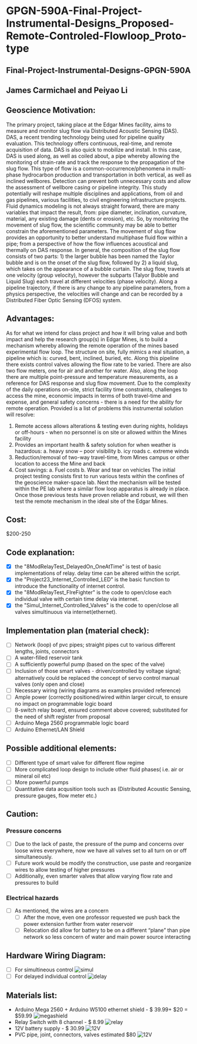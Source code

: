 # GPGN-590A-Final-Project-Instrumental-Designs_Proposed-Remote-Controled-Flowloop_Proto-type
## Final-Project-Instrumental-Designs-GPGN-590A
## James Carmichael and Peiyao Li

## Geoscience Motivation:
The primary project, taking place at the Edgar Mines facility, aims to measure and monitor slug flow via Distributed Acoustic Sensing (DAS). DAS, a recent trending technology being used for pipeline quality evaluation. This technology offers continuous, real-time, and remote acquisition of data.  DAS is also quick to mobilize and install. In this case, DAS is used along, as well as coiled about, a pipe whereby allowing the monitoring of strain-rate and track the response to the propagation of the slug flow. This type of flow is a common-occurrence/phenomena in multi-phase hydrocarbon production and transportation in both vertical, as well as inclined wellbores. Detection can prevent both unnecessary costs and allow the assessment of wellbore casing or pipeline integrity.  This study potentially will reshape multiple disciplines and applications, from oil and gas pipelines, various facilities, to civil engineering infrastructure projects. 
Fluid dynamics modeling is not always straight forward, there are many variables that impact the result, from: pipe diameter, inclination, curvature, material, any existing damage (dents or erosion), etc. So, by monitoring the movement of slug flow, the scientific community may be able to better constrain the aforementioned parameters.  The movement of slug flow provides an opportunity to better understand multiphase fluid flow within a pipe; from a perspective of how the flow influences acoustical and thermally on DAS response. In general, the composition of the slug flow consists of two parts: 1) the larger bubble has been named the Taylor bubble and is on the onset of the slug flow, followed by 2) a liquid slug, which takes on the appearance of a bubble curtain. The slug flow, travels at one velocity (group velocity), however the subparts (Talyor Bubble and Liquid Slug) each travel at different velocities (phase velocity). Along a pipeline trajectory, if there is any change to any pipeline parameters, from a physics perspective, the velocities will change and can be recorded by a Distributed Fiber Optic Sensing (DFOS) system.

## Advantages: 
As for what we intend for class project and how it will bring value and both impact and help the research group(s) in Edgar Mines, is to build a mechanism whereby allowing the remote operation of the mines based experimental flow loop. The structure on site, fully mimics a real situation, a pipeline which is: curved, bent, inclined, buried, etc. Along this pipeline there exists control valves allowing the flow rate to be varied. There are also two flow meters, one for air and another for water. Also, along the loop there are multiple point-pressure and temperature measurements, as a reference for DAS response and slug flow movement. Due to the complexity of the daily operations on-site, strict facility time constraints, challenges to access the mine, economic impacts in terms of both travel-time and expense, and general safety concerns - there is a need for the ability for remote operation. Provided is a list of problems this instrumental solution will resolve: 
1)	Remote access allows alterations & testing even during nights, holidays or off-hours - when no personnel is on site or allowed within the Mines facility
2)	Provides an important health & safety solution for when weather is hazardous: 
a.	heavy snow – poor visibility
b.	icy roads
c.	extreme winds
3)	Reduction/removal of two-way travel-time, from Mines campus or other location to access the Mine and back
4)	Cost savings:
a.	Fuel costs 
b.	Wear and tear on vehicles
The initial project testing consists first to run various tests within the confines of the geoscience maker-space lab. Next the mechanism will be tested within the PE lab where a similar flow loop apparatus is already in place. Once those previous tests have proven reliable and robust, we will then test the remote mechanism in the ideal site of the Edgar Mines.

## Cost: 
$200-250

## Code explanation:
- [x] the "8ModRelayTest_DelayedOn_OneAtTime" is test of basic implementations of relay. delay time can be altered within the script.
- [x] the "Project23_Internet_Controlled_LED" is the basic function to introduce the functionality of internet control.
- [x] the "8ModRelayTest_FIreFighter" is the code to open/close each individual valve with certain time delay via internet.
- [X] the "Simul_Internet_Controlled_Valves" is the code to open/close all valves simultinuous via internet(ethernet).

## Implementation plan (material check):
- [ ] Network (loop) of pvc pipes; straight pipes cut to various different lengths, joints, connectors 
- [ ] A water-filled reservoir tank
- [ ] A sufficiently powerful pump (based on the spec of the valve)
- [ ] Inclusion of those smart valves - driven/controlled by voltage signal; alternatively could be replaced the concept of servo control manual valves (only open and close)
- [ ] Necessary wiring (wiring diagrams as examples provided reference)
- [ ] Ample power (correctly positioned/wired within larger circuit, to ensure no impact on programmable logic board
- [ ] 8-switch relay board, ensured comment above covered; substituted for the need of shift register from proposal 
- [ ] Arduino Mega 2560 programmable logic board
- [ ] Arduino Ethernet/LAN Shield

## Possible additional elements: 
- [ ] Different type of smart valve for different flow regime
- [ ] More complicated loop design to include other fluid phases( i.e. air or mineral oil etc)
- [ ] More powerful pumps
- [ ] Quantitative data acqusition tools such as (Distributed Acoustic Sensing, pressure gauges, flow meter etc.)

## Caution:
### Pressure concerns
- [ ] Due to the lack of paste, the pressure of the pump and concerns over loose wires everywhere, now we have all valves set to all turn on or off simultaneously.
- [ ] Future work would be modify the construction, use paste and reorganize wires to allow testing of higher pressures
- [ ] Additionally, even smarter valves that allow varying flow rate and pressures to build
### Electrical hazards
- [ ] As mentioned, the wires are a concern
  - [ ] After the move, even one professor requested we push back the power extension further from water reservoir
  - [ ] Relocation did allow for battery to be on a different “plane” than pipe network so less concern of water and main     power source interacting

## Hardware Wiring Diagram:
- [ ] For simultineous control
![simul](/../main/simul.JPG)
- [ ] For delayed individual control
![delay](/../main/delay.JPG)

## Materials list:
- Arduino Mega 2560 + Arduino W5100 ethernet shield - $ 39.99+ $20 =  $59.99
![megashield](/../main/Prototype_photos/1.jpg) 
- Relay Switch with 8 channel - $ 8.99
![relay](/../main/Prototype_photos/5.jpg)
- 12V battery supply - $ 30.99
![12V](/../main/Prototype_photos/4.jpg)
- PVC pipe, joint, connectors, valves  estimated $80
![12V](/../main/Prototype_photos/7.jpg)
